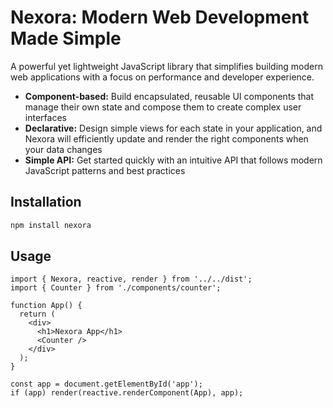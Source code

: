 # Nexora: Modern Web Development Made Simple

A powerful yet lightweight JavaScript library that simplifies building modern web applications with a focus on performance and developer experience.

- **Component-based:** Build encapsulated, reusable UI components that manage their own state and compose them to create complex user interfaces
- **Declarative:** Design simple views for each state in your application, and Nexora will efficiently update and render the right components when your data changes
- **Simple API:** Get started quickly with an intuitive API that follows modern JavaScript patterns and best practices

## Installation

```bash
npm install nexora
```

## Usage

```tsx
import { Nexora, reactive, render } from '../../dist';
import { Counter } from './components/counter';

function App() {
  return (
    <div>
      <h1>Nexora App</h1>
      <Counter />
    </div>
  );
}

const app = document.getElementById('app');
if (app) render(reactive.renderComponent(App), app);
```
